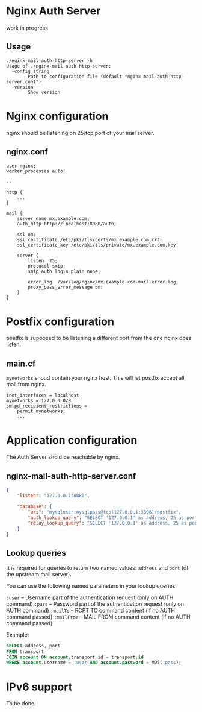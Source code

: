 # Nginx Auth Server

work in progress

## Usage

```
./nginx-mail-auth-http-server -h
Usage of ./nginx-mail-auth-http-server:
  -config string
    	Path to configuration file (default "nginx-mail-auth-http-server.conf")
  -version
    	Show version
```

# Nginx configuration

nginx should be listening on 25/tcp port of your mail server.

## nginx.conf

```
user nginx;
worker_processes auto;

...

http {
	...
}

mail {
    server_name mx.example.com;
    auth_http http://localhost:8080/auth;

    ssl on;
    ssl_certificate /etc/pki/tls/certs/mx.example.com.crt;
    ssl_certificate_key /etc/pki/tls/private/mx.example.com.key;

    server {
        listen  25;
        protocol smtp;
        smtp_auth login plain none;

        error_log  /var/log/nginx/mx.example.com-mail-error.log;
        proxy_pass_error_message on;
    }
}

```

# Postfix configuration

postfix is supposed to be listening a different port from the one nginx does listen.

## main.cf

`mynetworks` shoud contain your nginx host. This will let postfix accept all mail from nginx.

```
inet_interfaces = localhost
mynetworks = 127.0.0.0/8
smtpd_recipient_restrictions =
	permit_mynetworks,
	...
```

# Application configuration

The Auth Server shold be reachable by nginx.

## nginx-mail-auth-http-server.conf

```json
{
	"listen": "127.0.0.1:8080",

	"database": {
		"uri": "mysqluser:mysqlpass@tcp(127.0.0.1:3306)/postfix",
		"auth_lookup_query": "SELECT '127.0.0.1' as address, 25 as port;",
		"relay_lookup_query": "SELECT '127.0.0.1' as address, 25 as port;"
	}
}
```

## Lookup queries

It is required for queries to return two named values: `address` and `port` (of the upstream mail server).

You can use the following named parameters in your lookup queries:

`:user` – Username part of the authentication request (only on AUTH command)
`:pass` – Password part of the authentication request (only on AUTH command)
`:mailTo` – RCPT TO command content (if no AUTH command passed)
`:mailFrom` – MAIL FROM command content (if no AUTH command passed)

Example:

```sql
SELECT address, port 
FROM transport 
JOIN account ON account.transport_id = transport.id 
WHERE account.username = :user AND account.password = MD5(:pass);
```

# IPv6 support

To be done.
